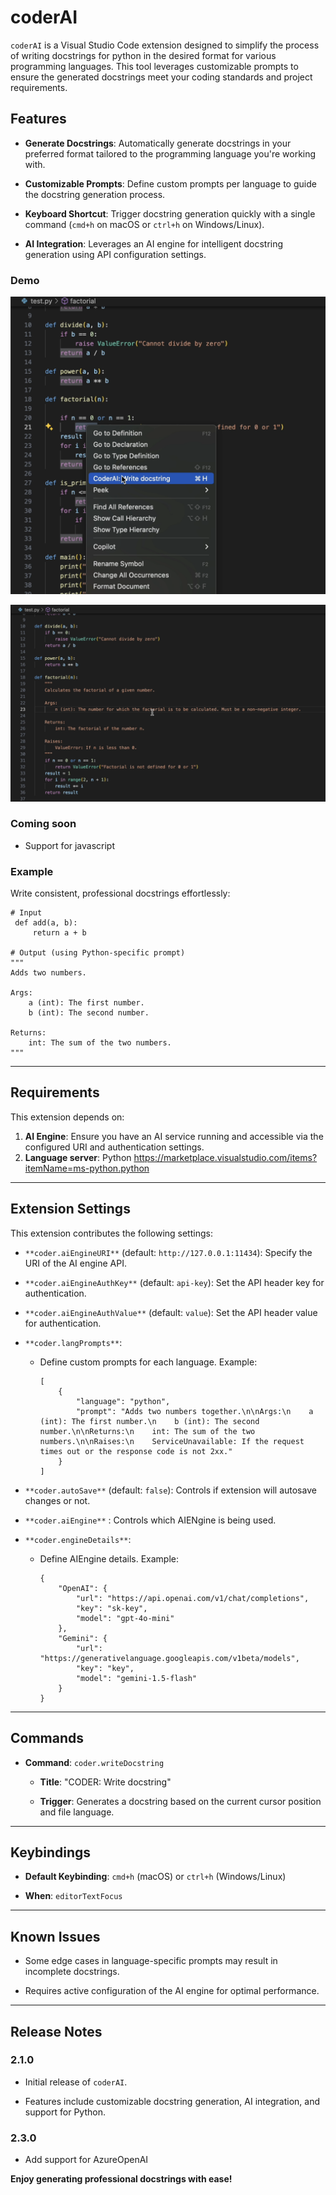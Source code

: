 coderAI
==================

`coderAI` is a Visual Studio Code extension designed to simplify the process of writing docstrings for python in the desired format for various programming languages. This tool leverages customizable prompts to ensure the generated docstrings meet your coding standards and project requirements.


Features
--------

-   **Generate Docstrings**: Automatically generate docstrings in your preferred format tailored to the programming language you're working with.

-   **Customizable Prompts**: Define custom prompts per language to guide the docstring generation process.

-   **Keyboard Shortcut**: Trigger docstring generation quickly with a single command (`cmd+h` on macOS or `ctrl+h` on Windows/Linux).

-   **AI Integration**: Leverages an AI engine for intelligent docstring generation using API configuration settings.


### Demo

![Extension Preview](https://github.com/goyal15rajat/coder/blob/main/assets/1.png)

![Extension Preview](https://github.com/goyal15rajat/coder/blob/main/assets/2.png)

### Coming soon

 - Support for javascript

### Example

Write consistent, professional docstrings effortlessly:

```
# Input
 def add(a, b):
     return a + b

# Output (using Python-specific prompt)
"""
Adds two numbers.

Args:
    a (int): The first number.
    b (int): The second number.

Returns:
    int: The sum of the two numbers.
"""
```

* * * * *

Requirements
------------

This extension depends on:

1.  **AI Engine**: Ensure you have an AI service running and accessible via the configured URI and authentication settings.
2. **Language server**: Python https://marketplace.visualstudio.com/items?itemName=ms-python.python

* * * * *

Extension Settings
------------------

This extension contributes the following settings:

-   `**coder.aiEngineURI**` (default: `http://127.0.0.1:11434`): Specify the URI of the AI engine API.

-   `**coder.aiEngineAuthKey**` (default: `api-key`): Set the API header key for authentication.

-   `**coder.aiEngineAuthValue**` (default: `value`): Set the API header value for authentication.

-   `**coder.langPrompts**`:

    -   Define custom prompts for each language. Example:

        ```
        [
            {
                "language": "python",
                "prompt": "Adds two numbers together.\n\nArgs:\n    a (int): The first number.\n    b (int): The second number.\n\nReturns:\n    int: The sum of the two numbers.\n\nRaises:\n    ServiceUnavailable: If the request times out or the response code is not 2xx."
            }
        ]
        ```

-   `**coder.autoSave**` (default: `false`): Controls if extension will autosave changes or not.

-   `**coder.aiEngine**` : Controls which AIENgine is being used.

-   `**coder.engineDetails**`:

    -   Define AIEngine details. Example:

        ```
        {
            "OpenAI": {
                "url": "https://api.openai.com/v1/chat/completions",
                "key": "sk-key",
                "model": "gpt-4o-mini"
            },
            "Gemini": {
                "url": "https://generativelanguage.googleapis.com/v1beta/models",
                "key": "key",
                "model": "gemini-1.5-flash"
            }
        }
        ```

* * * * *

Commands
--------

-   **Command**: `coder.writeDocstring`

    -   **Title**: "CODER: Write docstring"

    -   **Trigger**: Generates a docstring based on the current cursor position and file language.

* * * * *

Keybindings
-----------

-   **Default Keybinding**: `cmd+h` (macOS) or `ctrl+h` (Windows/Linux)

-   **When**: `editorTextFocus`

* * * * *

Known Issues
------------

-   Some edge cases in language-specific prompts may result in incomplete docstrings.

-   Requires active configuration of the AI engine for optimal performance.

* * * * *

Release Notes
-------------

### 2.1.0

-   Initial release of `coderAI`.

-   Features include customizable docstring generation, AI integration, and support for Python.

### 2.3.0

-   Add support for AzureOpenAI


**Enjoy generating professional docstrings with ease!**